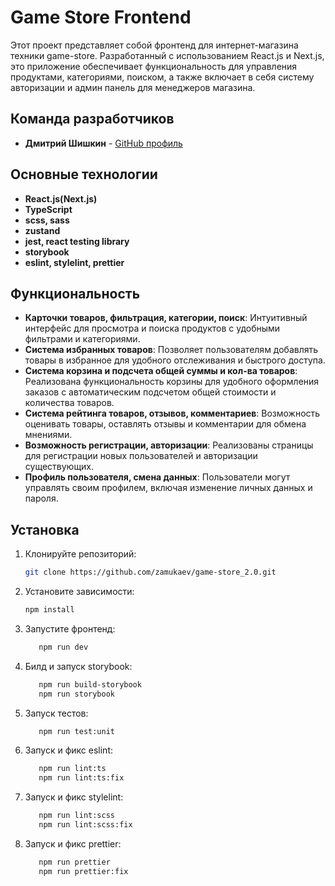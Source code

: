# Game Store Frontend

Этот проект представляет собой фронтенд для интернет-магазина техники game-store. Разработанный с использованием React.js и Next.js, это приложение обеспечивает функциональность для управления продуктами, категориями, поиском, а также включает в себя систему авторизации и админ панель для менеджеров магазина.

## Команда разработчиков

-   **Дмитрий Шишкин** - [GitHub профиль](https://github.com/ihopeyoucanfly)

## Основные технологии

-   **React.js(Next.js)**
-   **TypeScript**
-   **scss, sass**
-   **zustand**
-   **jest, react testing library**
-   **storybook**
-   **eslint, stylelint, prettier**

## Функциональность

-   **Карточки товаров, фильтрация, категории, поиск**: Интуитивный интерфейс для просмотра и поиска продуктов с удобными фильтрами и категориями.
-   **Система избранных товаров**: Позволяет пользователям добавлять товары в избранное для удобного отслеживания и быстрого доступа.
-   **Система корзина и подсчета общей суммы и кол-ва товаров**: Реализована функциональность корзины для удобного оформления заказов с автоматическим подсчетом общей стоимости и количества товаров.
-   **Система рейтинга товаров, отзывов, комментариев**: Возможность оценивать товары, оставлять отзывы и комментарии для обмена мнениями.
-   **Возможность регистрации, авторизации**: Реализованы страницы для регистрации новых пользователей и авторизации существующих.
-   **Профиль пользователя, смена данных**: Пользователи могут управлять своим профилем, включая изменение личных данных и пароля.

## Установка

1. Клонируйте репозиторий:

    ```bash
    git clone https://github.com/zamukaev/game-store_2.0.git

    ```

2. Установите зависимости:

    ```bash
    npm install

    ```

3. Запустите фронтенд:

    ```bash
       npm run dev

    ```

4. Билд и запуск storybook:

    ```bash
       npm run build-storybook
       npm run storybook

    ```

5. Запуск тестов:

    ```bash
       npm run test:unit

    ```

6. Запуск и фикс eslint:

    ```bash
       npm run lint:ts
       npm run lint:ts:fix

    ```

7. Запуск и фикс stylelint:

    ```bash
       npm run lint:scss
       npm run lint:scss:fix

    ```

8. Запуск и фикс prettier:

    ```bash
       npm run prettier
       npm run prettier:fix
    ```

